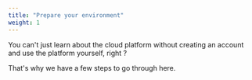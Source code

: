 ```yaml
---
title: "Prepare your environment"
weight: 1
---
```


You can't just learn about the cloud platform without creating an account and use the platform yourself, right ?

That's why we have a few steps to go through here.